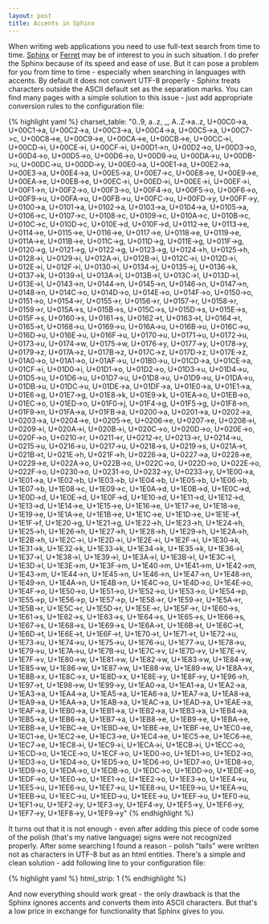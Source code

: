 ```yaml
---
layout: post
title: Accents in Sphinx
---
```


When writing web applications you need to use full-text search from time to time. [Sphinx](http://www.sphinxsearch.com) or [Ferret](http://ferret.davebalmain.com/trac) may be of interest to you in such situation. I do prefer the Sphinx because of its speed and ease of use. But it can pose a problem for you from time to time - especially when searching in languages with accents. By default it does not convert UTF-8 properly - Sphinx treats characters outside the ASCII default set as the separation marks. You can find many pages with a simple solution to this issue - just add appropriate conversion rules to the configuration file:

{% highlight yaml %}
charset_table: "0..9, a..z, _, A..Z->a..z, U+00C0->a, U+00C1->a, U+00C2->a, U+00C3->a, U+00C4->a, U+00C5->a, U+00C7->c, U+00C8->e, U+00C9->e, U+00CA->e, U+00CB->e, U+00CC->i, U+00CD->i, U+00CE->i, U+00CF->i, U+00D1->n, U+00D2->o, U+00D3->o, U+00D4->o, U+00D5->o, U+00D6->o, U+00D9->u, U+00DA->u, U+00DB->u, U+00DC->u, U+00DD->y, U+00E0->a, U+00E1->a, U+00E2->a, U+00E3->a, U+00E4->a, U+00E5->a, U+00E7->c, U+00E8->e, U+00E9->e, U+00EA->e, U+00EB->e, U+00EC->i, U+00ED->i, U+00EE->i, U+00EF->i, U+00F1->n, U+00F2->o, U+00F3->o, U+00F4->o, U+00F5->o, U+00F6->o, U+00F9->u, U+00FA->u, U+00FB->u, U+00FC->u, U+00FD->y, U+00FF->y, U+0100->a, U+0101->a, U+0102->a, U+0103->a, U+0104->a, U+0105->a, U+0106->c, U+0107->c, U+0108->c, U+0109->c, U+010A->c, U+010B->c, U+010C->c, U+010D->c, U+010E->d, U+010F->d, U+0112->e, U+0113->e, U+0114->e, U+0115->e, U+0116->e, U+0117->e, U+0118->e, U+0119->e, U+011A->e, U+011B->e, U+011C->g, U+011D->g, U+011E->g, U+011F->g, U+0120->g, U+0121->g, U+0122->g, U+0123->g, U+0124->h, U+0125->h, U+0128->i, U+0129->i, U+012A->i, U+012B->i, U+012C->i, U+012D->i, U+012E->i, U+012F->i, U+0130->i, U+0134->j, U+0135->j, U+0136->k, U+0137->k, U+0139->l, U+013A->l, U+013B->l, U+013C->l, U+013D->l, U+013E->l, U+0143->n, U+0144->n, U+0145->n, U+0146->n, U+0147->n, U+0148->n, U+014C->o, U+014D->o, U+014E->o, U+014F->o, U+0150->o, U+0151->o, U+0154->r, U+0155->r, U+0156->r, U+0157->r, U+0158->r, U+0159->r, U+015A->s, U+015B->s, U+015C->s, U+015D->s, U+015E->s, U+015F->s, U+0160->s, U+0161->s, U+0162->t, U+0163->t, U+0164->t, U+0165->t, U+0168->u, U+0169->u, U+016A->u, U+016B->u, U+016C->u, U+016D->u, U+016E->u, U+016F->u, U+0170->u, U+0171->u, U+0172->u, U+0173->u, U+0174->w, U+0175->w, U+0176->y, U+0177->y, U+0178->y, U+0179->z, U+017A->z, U+017B->z, U+017C->z, U+017D->z, U+017E->z, U+01A0->o, U+01A1->o, U+01AF->u, U+01B0->u, U+01CD->a, U+01CE->a, U+01CF->i, U+01D0->i, U+01D1->o, U+01D2->o, U+01D3->u, U+01D4->u, U+01D5->u, U+01D6->u, U+01D7->u, U+01D8->u, U+01D9->u, U+01DA->u, U+01DB->u, U+01DC->u, U+01DE->a, U+01DF->a, U+01E0->a, U+01E1->a, U+01E6->g, U+01E7->g, U+01E8->k, U+01E9->k, U+01EA->o, U+01EB->o, U+01EC->o, U+01ED->o, U+01F0->j, U+01F4->g, U+01F5->g, U+01F8->n, U+01F9->n, U+01FA->a, U+01FB->a, U+0200->a, U+0201->a, U+0202->a, U+0203->a, U+0204->e, U+0205->e, U+0206->e, U+0207->e, U+0208->i, U+0209->i, U+020A->i, U+020B->i, U+020C->o, U+020D->o, U+020E->o, U+020F->o, U+0210->r, U+0211->r, U+0212->r, U+0213->r, U+0214->u, U+0215->u, U+0216->u, U+0217->u, U+0218->s, U+0219->s, U+021A->t, U+021B->t, U+021E->h, U+021F->h, U+0226->a, U+0227->a, U+0228->e, U+0229->e, U+022A->o, U+022B->o, U+022C->o, U+022D->o, U+022E->o, U+022F->o, U+0230->o, U+0231->o, U+0232->y, U+0233->y, U+1E00->a, U+1E01->a, U+1E02->b, U+1E03->b, U+1E04->b, U+1E05->b, U+1E06->b, U+1E07->b, U+1E08->c, U+1E09->c, U+1E0A->d, U+1E0B->d, U+1E0C->d, U+1E0D->d, U+1E0E->d, U+1E0F->d, U+1E10->d, U+1E11->d, U+1E12->d, U+1E13->d, U+1E14->e, U+1E15->e, U+1E16->e, U+1E17->e, U+1E18->e, U+1E19->e, U+1E1A->e, U+1E1B->e, U+1E1C->e, U+1E1D->e, U+1E1E->f, U+1E1F->f, U+1E20->g, U+1E21->g, U+1E22->h, U+1E23->h, U+1E24->h, U+1E25->h, U+1E26->h, U+1E27->h, U+1E28->h, U+1E29->h, U+1E2A->h, U+1E2B->h, U+1E2C->i, U+1E2D->i, U+1E2E->i, U+1E2F->i, U+1E30->k, U+1E31->k, U+1E32->k, U+1E33->k, U+1E34->k, U+1E35->k, U+1E36->l, U+1E37->l, U+1E38->l, U+1E39->l, U+1E3A->l, U+1E3B->l, U+1E3C->l, U+1E3D->l, U+1E3E->m, U+1E3F->m, U+1E40->m, U+1E41->m, U+1E42->m, U+1E43->m, U+1E44->n, U+1E45->n, U+1E46->n, U+1E47->n, U+1E48->n, U+1E49->n, U+1E4A->n, U+1E4B->n, U+1E4C->o, U+1E4D->o, U+1E4E->o, U+1E4F->o, U+1E50->o, U+1E51->o, U+1E52->o, U+1E53->o, U+1E54->p, U+1E55->p, U+1E56->p, U+1E57->p, U+1E58->r, U+1E59->r, U+1E5A->r, U+1E5B->r, U+1E5C->r, U+1E5D->r, U+1E5E->r, U+1E5F->r, U+1E60->s, U+1E61->s, U+1E62->s, U+1E63->s, U+1E64->s, U+1E65->s, U+1E66->s, U+1E67->s, U+1E68->s, U+1E69->s, U+1E6A->t, U+1E6B->t, U+1E6C->t, U+1E6D->t, U+1E6E->t, U+1E6F->t, U+1E70->t, U+1E71->t, U+1E72->u, U+1E73->u, U+1E74->u, U+1E75->u, U+1E76->u, U+1E77->u, U+1E78->u, U+1E79->u, U+1E7A->u, U+1E7B->u, U+1E7C->v, U+1E7D->v, U+1E7E->v, U+1E7F->v, U+1E80->w, U+1E81->w, U+1E82->w, U+1E83->w, U+1E84->w, U+1E85->w, U+1E86->w, U+1E87->w, U+1E88->w, U+1E89->w, U+1E8A->x, U+1E8B->x, U+1E8C->x, U+1E8D->x, U+1E8E->y, U+1E8F->y, U+1E96->h, U+1E97->t, U+1E98->w, U+1E99->y, U+1EA0->a, U+1EA1->a, U+1EA2->a, U+1EA3->a, U+1EA4->a, U+1EA5->a, U+1EA6->a, U+1EA7->a, U+1EA8->a, U+1EA9->a, U+1EAA->a, U+1EAB->a, U+1EAC->a, U+1EAD->a, U+1EAE->a, U+1EAF->a, U+1EB0->a, U+1EB1->a, U+1EB2->a, U+1EB3->a, U+1EB4->a, U+1EB5->a, U+1EB6->a, U+1EB7->a, U+1EB8->e, U+1EB9->e, U+1EBA->e, U+1EBB->e, U+1EBC->e, U+1EBD->e, U+1EBE->e, U+1EBF->e, U+1EC0->e, U+1EC1->e, U+1EC2->e, U+1EC3->e, U+1EC4->e, U+1EC5->e, U+1EC6->e, U+1EC7->e, U+1EC8->i, U+1EC9->i, U+1ECA->i, U+1ECB->i, U+1ECC->o, U+1ECD->o, U+1ECE->o, U+1ECF->o, U+1ED0->o, U+1ED1->o, U+1ED2->o, U+1ED3->o, U+1ED4->o, U+1ED5->o, U+1ED6->o, U+1ED7->o, U+1ED8->o, U+1ED9->o, U+1EDA->o, U+1EDB->o, U+1EDC->o, U+1EDD->o, U+1EDE->o, U+1EDF->o, U+1EE0->o, U+1EE1->o, U+1EE2->o, U+1EE3->o, U+1EE4->u, U+1EE5->u, U+1EE6->u, U+1EE7->u, U+1EE8->u, U+1EE9->u, U+1EEA->u, U+1EEB->u, U+1EEC->u, U+1EED->u, U+1EEE->u, U+1EEF->u, U+1EF0->u, U+1EF1->u, U+1EF2->y, U+1EF3->y, U+1EF4->y, U+1EF5->y, U+1EF6->y, U+1EF7->y, U+1EF8->y, U+1EF9->y"
{% endhighlight %}

It turns out that it is not enough - even after adding this piece of code some of the polish (that's my native language) signs were not recognized properly. After some searching I found a reason - polish "tails" were written not as characters in UTF-8 but as an html entities. There's a simple and clean solution - add following line to your configuration file:

{% highlight yaml %}
html_strip: 1
{% endhighlight %}

And now everything should work great - the only drawback is that the Sphinx ignores accents and converts them into ASCII characters. But that's a low price in exchange for functionality that Sphinx gives to you.
